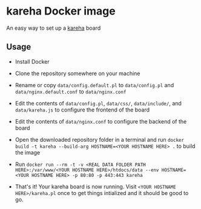 # kareha Docker image

An easy way to set up a [kareha](http://wakaba.c3.cx/s/web/wakaba_kareha) board

## Usage

 - Install Docker
 
 - Clone the repository somewhere on your machine
 
 - Rename or copy `data/config.default.pl` to `data/config.pl` and `data/nginx.default.conf` to `data/nginx.conf`
 
 - Edit the contents of `data/config.pl`, `data/css/`, `data/include/`, and `data/kareha.js` to configure the frontend of the board
 
 - Edit the contents of `data/nginx.conf` to configure the backend of the board
 
 - Open the downloaded repository folder in a terminal and run `docker build -t kareha --build-arg HOSTNAME=<YOUR HOSTNAME HERE> .` to build the image
 
 - Run `docker run --rm -t -v <REAL DATA FOLDER PATH HERE>:/var/www/<YOUR HOSTNAME HERE>/htdocs/data --env HOSTNAME=<YOUR HOSTNAME HERE> -p 80:80 -p 443:443 kareha`
 
 - That's it! Your kareha board is now running. Visit `<YOUR HOSTNAME HERE>/kareha.pl` once to get things intialized and it should be good to go.
